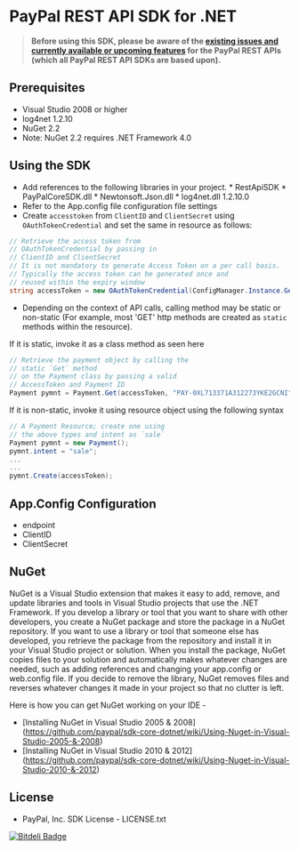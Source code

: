 # PayPal REST API SDK for .NET

> **Before using this SDK, please be aware of the [existing issues and currently available or upcoming features](https://github.com/paypal/rest-api-sdk-python/wiki/Existing-Issues-and-Unavailable%5CUpcoming-features) for the PayPal REST APIs (which all PayPal REST API SDKs are based upon).**

## Prerequisites

   *   Visual Studio 2008 or higher
   *   log4net 1.2.10
   *   NuGet 2.2
   *   Note: NuGet 2.2 requires .NET Framework 4.0

	
## Using the SDK

  *  Add references to the following libraries in your project.
    *   RestApiSDK 
    *   PayPalCoreSDK.dll 
    *   Newtonsoft.Json.dll
    *   log4net.dll 1.2.10.0
  *   Refer to the App.config file configuration file settings		
  *   Create `accesstoken` from `ClientID` and `ClientSecret` using `OAuthTokenCredential` and set the same in resource as follows:
````c#
// Retrieve the access token from
// OAuthTokenCredential by passing in
// ClientID and ClientSecret
// It is not mandatory to generate Access Token on a per call basis.
// Typically the access token can be generated once and
// reused within the expiry window
string accessToken = new OAuthTokenCredential(ConfigManager.Instance.GetProperties()["ClientID"], ConfigManager.Instance.GetProperties()["ClientSecret"]).GetAccessToken();
````		
   *   Depending on the context of API calls, calling method may be static or non-static (For example, most 'GET' http methods are created as `static` methods within the resource).
	 
   If it is static, invoke it as a class method as seen here

```c#
// Retrieve the payment object by calling the
// static `Get` method
// on the Payment class by passing a valid
// AccessToken and Payment ID
Payment pymnt = Payment.Get(accessToken, "PAY-0XL713371A312273YKE2GCNI");
```


   If it is non-static, invoke it using resource object using the following syntax
      
```c#
// A Payment Resource; create one using
// the above types and intent as `sale`
Payment pymnt = new Payment();
pymnt.intent = "sale";
...
...
pymnt.Create(accessToken);
```

## App.Config Configuration

   *   endpoint
   *   ClientID
   *   ClientSecret


## NuGet 

NuGet is a Visual Studio extension that makes it easy to add, remove, and update libraries and tools in Visual Studio projects that use the .NET Framework. 	If you develop a library or tool that you want to share with other developers, you create a NuGet package and store the package in a NuGet repository. If you want to use a library or tool that someone else has developed, you retrieve the package from the repository and install it in your Visual Studio project or solution. When you install the package, NuGet copies files to your solution and automatically makes whatever changes are needed, such as adding references and changing your app.config or web.config file. If you decide to remove the library, NuGet removes files and reverses whatever changes it made in your project so that no clutter is left.

Here is how you can get NuGet working on your IDE - 

   * [Installing NuGet in Visual Studio 2005 & 2008] (https://github.com/paypal/sdk-core-dotnet/wiki/Using-Nuget-in-Visual-Studio-2005-&-2008)
   * [Installing NuGet in Visual Studio 2010 & 2012] (https://github.com/paypal/sdk-core-dotnet/wiki/Using-Nuget-in-Visual-Studio-2010-&-2012)

## License

   *   PayPal, Inc. SDK License - LICENSE.txt

[![Bitdeli Badge](https://d2weczhvl823v0.cloudfront.net/paypal/rest-api-sdk-dotnet/trend.png)](https://bitdeli.com/free "Bitdeli Badge")

